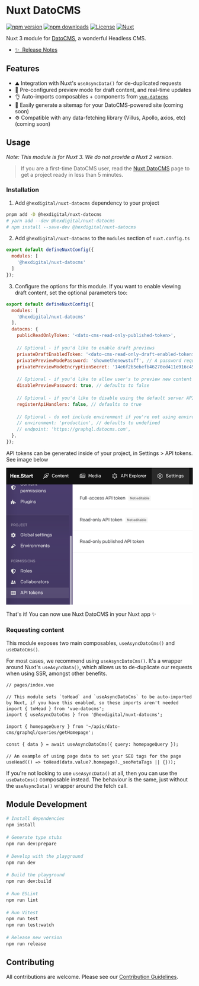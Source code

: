 # Nuxt DatoCMS

[![npm version][npm-version-src]][npm-version-href]
[![npm downloads][npm-downloads-src]][npm-downloads-href]
[![License][license-src]][license-href]
[![Nuxt][nuxt-src]][nuxt-href]

Nuxt 3 module for [DatoCMS](https://datocms.com/), a wonderful Headless CMS.

- [✨ &nbsp;Release Notes](/CHANGELOG.md)
<!-- - [🏀 Online playground](https://stackblitz.com/github/hex-digital/nuxt-datocms?file=playground%2Fapp.vue) -->
<!-- - [📖 &nbsp;Documentation](https://example.com) -->

## Features

- ⛰ Integration with Nuxt's `useAsyncData()` for de-duplicated requests
- 🌲 Pre-configured preview mode for draft content, and real-time updates
- 👌 Auto-imports composables + components from [`vue-datocms`](https://github.com/datocms/vue-datocms)
- 🧭 Easily generate a sitemap for your DatoCMS-powered site (coming soon)
- ⚙️ Compatible with any data-fetching library (Villus, Apollo, axios, etc) (coming soon)

## Usage

_Note: This module is for Nuxt 3. We do not provide a Nuxt 2 version._

> If you are a first-time DatoCMS user, read the [Nuxt DatoCMS](https://www.datocms.com/cms/nuxtjs-cms) page 
> to get a project ready in less than 5 minutes.

### Installation

1. Add `@hexdigital/nuxt-datocms` dependency to your project

```bash
pnpm add -D @hexdigital/nuxt-datocms
# yarn add --dev @hexdigital/nuxt-datocms
# npm install --save-dev @hexdigital/nuxt-datocms
```

2. Add `@hexdigital/nuxt-datocms` to the `modules` section of `nuxt.config.ts`

```js
export default defineNuxtConfig({
  modules: [
    '@hexdigital/nuxt-datocms'
  ]
});
```

3. Configure the options for this module. If you want to enable viewing draft content, set the optional parameters too:

```js
export default defineNuxtConfig({
  modules: [
    '@hexdigital/nuxt-datocms'
  ],
  datocms: {
    publicReadOnlyToken: '<dato-cms-read-only-published-token>',

    // Optional - if you'd like to enable draft previews
    privateDraftEnabledToken: '<dato-cms-read-only-draft-enabled-token>',
    privatePreviewModePassword: 'showmethenewstuff', // A password required to enable draft previews
    privatePreviewModeEncryptionSecret: '14e6f2b5ebefb46270ed411e916c452a377c70f5d548cb6b672ec40d7e1ab8ef', // A hash that is stored on the User's device once draft is enabled, to prove it's legitimate. Change this to turn-off all currently active draft previews

    // Optional - if you'd like to allow user's to preview new content without needing to enter a password (beta documentation that's open for feedback, for example).
    disablePreviewPassword: true, // defaults to false

    // Optional - if you'd like to disable using the default server API routes for draft preview (so you can create your own, for example)
    registerApiHandlers: false, // defaults to true

    // Optional - do not include environment if you're not using environments, and usually no need to include endpoint either
    // environment: 'production', // defaults to undefined
    // endpoint: 'https://graphql.datocms.com',
  },
});
```

API tokens can be generated inside of your project, in Settings > API tokens. See image below

![img.png](img.png)

That's it! You can now use Nuxt DatoCMS in your Nuxt app ✨

### Requesting content

This module exposes two main composables, `useAsyncDatoCms()` and `useDatoCms()`.

For most cases, we recommend using `useAsyncDatoCms()`. It's a wrapper around Nuxt's `useAsyncData()`, which allows
us to de-duplicate our requests when using SSR, amongst other benefits.

```
// pages/index.vue

// This module sets `toHead` and `useAsyncDatoCms` to be auto-imported by Nuxt, if you have this enabled, so these imports aren't needed
import { toHead } from 'vue-datocms';
import { useAsyncDatoCms } from '@hexdigital/nuxt-datocms';

import { homepageQuery } from '~/apis/dato-cms/graphql/queries/getHomepage';

const { data } = await useAsyncDatoCms({ query: homepageQuery });

// An example of using page data to set your SEO tags for the page
useHead(() => toHead(data.value?.homepage?._seoMetaTags || {}));
```

If you're not looking to use `useAsyncData()` at all, then you can use the `useDatoCms()` composable instead. The
behaviour is the same, just without the `useAsyncData()` wrapper around the fetch call.

## Module Development

```bash
# Install dependencies
npm install

# Generate type stubs
npm run dev:prepare

# Develop with the playground
npm run dev

# Build the playground
npm run dev:build

# Run ESLint
npm run lint

# Run Vitest
npm run test
npm run test:watch

# Release new version
npm run release
```

## Contributing

All contributions are welcome. Please see our [Contribution Guidelines](./CONTRIBUTING.md).

<!-- Badges -->
[npm-version-src]: https://img.shields.io/npm/v/@hexdigital/nuxt-datocms/latest.svg?style=flat&colorA=18181B&colorB=28CF8D
[npm-version-href]: https://npmjs.com/package/@hexdigital/nuxt-datocms

[npm-downloads-src]: https://img.shields.io/npm/dm/@hexdigital/nuxt-datocms.svg?style=flat&colorA=18181B&colorB=28CF8D
[npm-downloads-href]: https://npmjs.com/package/@hexdigital/nuxt-datocms

[license-src]: https://img.shields.io/npm/l/@hexdigital/nuxt-datocms.svg?style=flat&colorA=18181B&colorB=28CF8D
[license-href]: https://npmjs.com/package/@hexdigital/nuxt-datocms

[nuxt-src]: https://img.shields.io/badge/Nuxt-18181B?logo=nuxt.js
[nuxt-href]: https://nuxt.com
